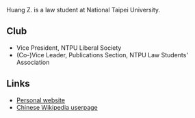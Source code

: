 Huang Z. is a law student at National Taipei University.

## Club ##
* Vice President, NTPU Liberal Society
* (Co-)Vice Leader, Publications Section,  NTPU Law Students' Association

## Links ##
* [Personal website][1]
* [Chinese Wikipedia userpage][2]

[1]: https://huangz.net/
[2]: https://zhwp.org/U:Szeronine

